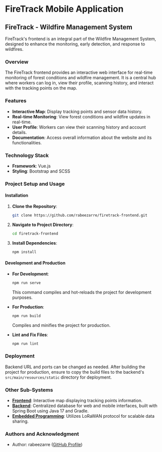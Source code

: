 # FireTrack Mobile Application

## FireTrack - Wildfire Management System

FireTrack's frontend is an integral part of the Wildfire Management System, designed to enhance the monitoring, early detection, and response to wildfires.

### Overview

The FireTrack frontend provides an interactive web interface for real-time monitoring of forest conditions and wildfire management. It is a central hub where workers can log in, view their profile, scanning history, and interact with the tracking points on the map.

### Features

- **Interactive Map**: Display tracking points and sensor data history.
- **Real-time Monitoring**: View forest conditions and wildfire updates in real-time.
- **User Profile**: Workers can view their scanning history and account details.
- **Documentation**: Access overall information about the website and its functionalities.

### Technology Stack

- **Framework**: Vue.js
- **Styling**: Bootstrap and SCSS

### Project Setup and Usage

#### Installation

1. **Clone the Repository**:
   ```bash
   git clone https://github.com/rabeezarre/firetrack-frontend.git
   ```
2. **Navigate to Project Directory**:
   ```bash
   cd firetrack-frontend
   ```
3. **Install Dependencies**:
   ```bash
   npm install
   ```

#### Development and Production

- **For Development**:
  ```bash
  npm run serve
  ```
  This command compiles and hot-reloads the project for development purposes.

- **For Production**:
  ```bash
  npm run build
  ```
  Compiles and minifies the project for production.

- **Lint and Fix Files**:
  ```bash
  npm run lint
  ```

### Deployment

Backend URL and ports can be changed as needed. After building the project for production, ensure to copy the build files to the backend's `src/main/resources/static` directory for deployment.

### Other Sub-Systems

- [**Frontend**](https://github.com/rabeezarre/firetrack-frontend): Interactive map displaying tracking points information.
- [**Backend**](https://github.com/rabeezarre/firetrack): Centralized database for web and mobile interfaces, built with Spring Boot using Java 17 and Gradle.
- [**Embedded Programming**](https://github.com/rabeezarre/firetrack-embed): Utilizes LoRaWAN protocol for scalable data sharing.

### Authors and Acknowledgment

- Author: rabeezarre ([GitHub Profile](https://github.com/rabeezarre))
